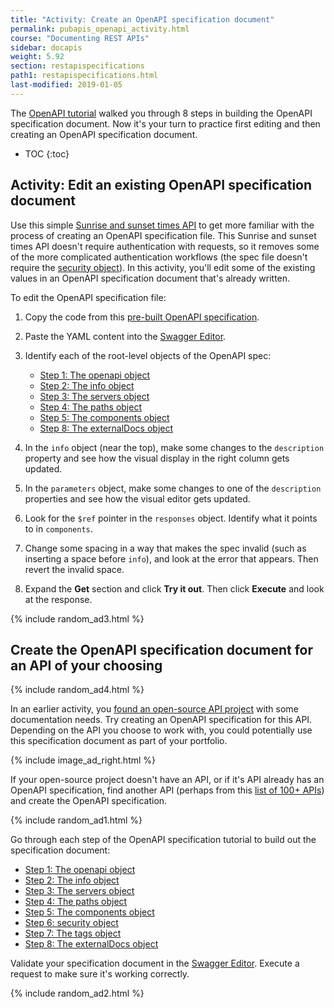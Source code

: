 ```yaml
---
title: "Activity: Create an OpenAPI specification document"
permalink: pubapis_openapi_activity.html
course: "Documenting REST APIs"
sidebar: docapis
weight: 5.92
section: restapispecifications
path1: restapispecifications.html
last-modified: 2019-01-05
---
```


The [OpenAPI tutorial](pubapis_openapi_tutorial_overview.html) walked you through 8 steps in building the OpenAPI specification document. Now it's your turn to practice first editing and then creating an OpenAPI specification document.

* TOC
{:toc}


## <i class="fa fa-user-circle"></i> Activity: Edit an existing OpenAPI specification document


Use this simple [Sunrise and sunset times API](https://sunrise-sunset.org/api) to get more familiar with the process of creating an OpenAPI specification file. This Sunrise and sunset times API doesn't require authentication with requests, so it removes some of the more complicated authentication workflows (the spec file doesn't require the [security object]({{site.rooturl}}pubapis_openapi_step6_security_object.html)). In this activity, you'll edit some of the existing values in an OpenAPI specification document that's already written.

To edit the OpenAPI specification file:

1.  Copy the code from this [pre-built OpenAPI specification](https://idratherbewriting.com/learnapidoc/assets/files/swagger-sunrise-sunset/openapi_sunrise_sunset.yml).
2.  Paste the YAML content into the [Swagger Editor](https://editor.swagger.io/).
3.  Identify each of the root-level objects of the OpenAPI spec:
    * [Step 1: The openapi object]({{site.rooturl}}pubapis_openapi_step1_openapi_object.html)
    * [Step 2: The info object]({{site.rooturl}}pubapis_openapi_step2_info_object.html)
    * [Step 3: The servers object]({{site.rooturl}}pubapis_openapi_step3_servers_object.html)
    * [Step 4: The paths object]({{site.rooturl}}pubapis_openapi_step4_paths_object.html)
    * [Step 5: The components object]({{site.rooturl}}pubapis_openapi_step5_components_object.html)
    * [Step 8: The externalDocs object]({{site.rooturl}}pubapis_openapi_step8_externaldocs_object.html)

4.  In the `info` object (near the top), make some changes to the `description` property and see how the visual display in the right column gets updated.
5.  In the `parameters` object, make some changes to one of the `description` properties and see how the visual editor gets updated.
6.  Look for the `$ref` pointer in the `responses` object. Identify what it points to in `components`.
7.  Change some spacing in a way that makes the spec invalid (such as inserting a space before `info`), and look at the error that appears. Then revert the invalid space.
8.  Expand the **Get** section and click **Try it out**. Then click **Execute** and look at the response.

{% include random_ad3.html %}

## Create the OpenAPI specification document for an API of your choosing

{% include random_ad4.html %}

In an earlier activity, you [found an open-source API project](docapis_find_open_source_project.html) with some documentation needs. Try creating an OpenAPI specification for this API. Depending on the API you choose to work with, you could potentially use this specification document as part of your portfolio.

{% include image_ad_right.html %}

If your open-source project doesn't have an API, or if it's API already has an OpenAPI specification, find another API (perhaps from this [list of 100+ APIs](pubapis_apilist.html)) and create the OpenAPI specification.

{% include random_ad1.html %}

Go through each step of the OpenAPI specification tutorial to build out the specification document:

* [Step 1: The openapi object](pubapis_openapi_step1_openapi_object.html)
* [Step 2: The info object](pubapis_openapi_step2_info_object.html)
* [Step 3: The servers object](pubapis_openapi_step3_servers_object.html)
* [Step 4: The paths object](pubapis_openapi_step4_paths_object.html)
* [Step 5: The components object](pubapis_openapi_step5_components_object.html)
* [Step 6: security object](pubapis_openapi_step6_security_object.html)
* [Step 7: The tags object](pubapis_openapi_step7_tags_object.html)
* [Step 8: The externalDocs object](pubapis_openapi_step8_externaldocs_object.html)

Validate your specification document in the [Swagger Editor](https://swagger.io/swagger-editor/). Execute a request to make sure it's working correctly.

{% include random_ad2.html %}
